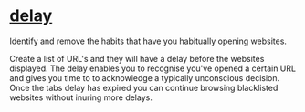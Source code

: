 # [delay](https://chrome.google.com/webstore/detail/delay/fbhbfbladmbgakfkccbfjpbabagjcmid) 

Identify and remove the habits that have you habitually opening websites.

Create a list of URL's and they will have a delay before the websites displayed. The delay enables you to recognise you've opened a certain URL and gives you time to to acknowledge a typically unconscious decision. 
Once the tabs delay has expired you can continue browsing blacklisted websites without inuring more delays.
